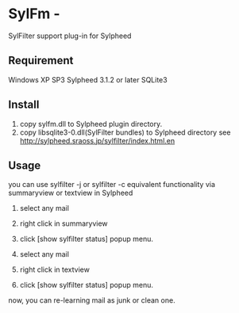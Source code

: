 SylFm - 
=======================

SylFilter support plug-in for Sylpheed

Requirement
-----------

Windows XP SP3
Sylpheed 3.1.2 or later
SQLite3

Install
-------

1) copy sylfm.dll to Sylpheed plugin directory.
2) copy libsqlite3-0.dll(SylFilter bundles) to Sylpheed directory
   see http://sylpheed.sraoss.jp/sylfilter/index.html.en
   
Usage
-----

you can use sylfilter -j or sylfilter -c equivalent functionality via
summaryview or textview in Sylpheed

1) select any mail
2) right click in summaryview
3) click [show sylfilter status]  popup menu.

1) select any mail
2) right click in textview
3) click [show sylfilter status]  popup menu.

now, you can re-learning mail as junk or clean one. 
